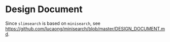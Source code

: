 # Design Document

Since `slimsearch` is based on `minisearch`, see <https://github.com/lucaong/minisearch/blob/master/DESIGN_DOCUMENT.md>.
